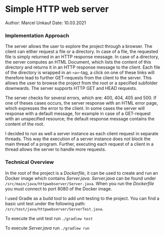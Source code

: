 # Simple HTTP web server

Author: Marcel Unkauf
Date: 10.03.2021

### Implementation Approach

The server allows the user to explore the project through a browser. The client can either request a file or a directory. In case of a file, the requested file is simply returned in an HTTP response message. In case of a directory, the server computes an HTML Document, which lists the content of this directory and returns it in an HTTP response message to the client. Each file of the directory is wrapped in an `<a>`-tag, a click on one of these links will therefore lead to further GET-requests from the client to the server. This allows the user to browse the project from the root or a specified subfolder downwards. The server supports HTTP GET and HEAD requests.

The server checks for several errors, which are: 400, 404, 405 and 500. If one of theses cases occurs, the server response with an HTML error page, which expresses the error to the client. In some cases the server will response with a default message, for example in case of a GET-request with an unspecified resource; the default response message contains the content of the root.

I decided to run as well a server instance as each client request in separate threads. This way the execution of a server instance does not block the main thread of a program. Further, executing each request of a client in a thread allows the server to handle more requests.



### Technical Overview

In the root of the project is a *Dockerfile*, it can be used to create and run an Docker image which contains *Server.java*. *Server.java* can be found under `/src/main/java/httpwebserver/Server.java`.  When you run the *Dockerfile* you must connect to port 8080 of the Docker image.

I used Gradle as a build tool to add unit testing to the project. You can find a basic unit test under the following path: `/src/test/java/httpwebserver/ServerTest.java`.

To execute the unit test run `./gradlew test`

To execute *Server.java* run `./gradlew run`